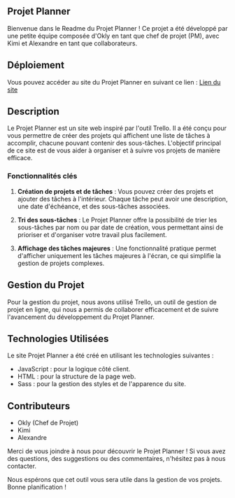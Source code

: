 ## Projet Planner

Bienvenue dans le Readme du Projet Planner ! Ce projet a été développé par une petite équipe composée d'Okly en tant que chef de projet (PM), avec Kimi et Alexandre en tant que collaborateurs.

## Déploiement

Vous pouvez accéder au site du Projet Planner en suivant ce lien : [Lien du site](insérer_le_lien_du_site_ici)

## Description

Le Projet Planner est un site web inspiré par l'outil Trello. Il a été conçu pour vous permettre de créer des projets qui affichent une liste de tâches à accomplir, chacune pouvant contenir des sous-tâches. L'objectif principal de ce site est de vous aider à organiser et à suivre vos projets de manière efficace.

### Fonctionnalités clés

1. **Création de projets et de tâches** : Vous pouvez créer des projets et ajouter des tâches à l'intérieur. Chaque tâche peut avoir une description, une date d'échéance, et des sous-tâches associées.

2. **Tri des sous-tâches** : Le Projet Planner offre la possibilité de trier les sous-tâches par nom ou par date de création, vous permettant ainsi de prioriser et d'organiser votre travail plus facilement.

3. **Affichage des tâches majeures** : Une fonctionnalité pratique permet d'afficher uniquement les tâches majeures à l'écran, ce qui simplifie la gestion de projets complexes.

## Gestion du Projet

Pour la gestion du projet, nous avons utilisé Trello, un outil de gestion de projet en ligne, qui nous a permis de collaborer efficacement et de suivre l'avancement du développement du Projet Planner.

## Technologies Utilisées

Le site Projet Planner a été créé en utilisant les technologies suivantes :

- JavaScript : pour la logique côté client.
- HTML : pour la structure de la page web.
- Sass : pour la gestion des styles et de l'apparence du site.

## Contributeurs

- Okly (Chef de Projet)
- Kimi
- Alexandre

Merci de vous joindre à nous pour découvrir le Projet Planner ! Si vous avez des questions, des suggestions ou des commentaires, n'hésitez pas à nous contacter.

Nous espérons que cet outil vous sera utile dans la gestion de vos projets. Bonne planification !